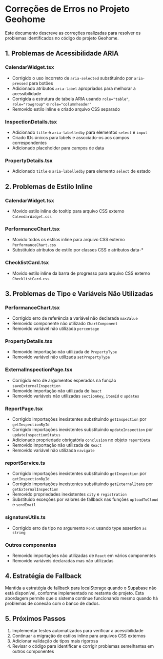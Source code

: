 # Correções de Erros no Projeto Geohome

Este documento descreve as correções realizadas para resolver os problemas identificados no código do projeto Geohome.

## 1. Problemas de Acessibilidade ARIA

### CalendarWidget.tsx
- Corrigido o uso incorreto de `aria-selected` substituindo por `aria-pressed` para botões
- Adicionado atributos `aria-label` apropriados para melhorar a acessibilidade
- Corrigida a estrutura de tabela ARIA usando `role="table"`, `role="rowgroup"` e `role="columnheader"`
- Removido estilo inline e criado arquivo CSS separado

### InspectionDetails.tsx
- Adicionado `title` e `aria-labelledby` para elementos `select` e `input`
- Criado IDs únicos para labels e associado-os aos campos correspondentes
- Adicionado placeholder para campos de data

### PropertyDetails.tsx
- Adicionado `title` e `aria-labelledby` para elemento `select` de estado

## 2. Problemas de Estilo Inline

### CalendarWidget.tsx
- Movido estilo inline do tooltip para arquivo CSS externo `CalendarWidget.css`

### PerformanceChart.tsx
- Movido todos os estilos inline para arquivo CSS externo `PerformanceChart.css`
- Substituído atributos de estilo por classes CSS e atributos data-*

### ChecklistCard.tsx
- Movido estilo inline da barra de progresso para arquivo CSS externo `ChecklistCard.css`

## 3. Problemas de Tipo e Variáveis Não Utilizadas

### PerformanceChart.tsx
- Corrigido erro de referência a variável não declarada `maxValue`
- Removido componente não utilizado `ChartComponent`
- Removido variável não utilizada `percentage`

### PropertyDetails.tsx
- Removido importação não utilizada de `PropertyType`
- Removido variável não utilizada `setPropertyType`

### ExternalInspectionPage.tsx
- Corrigido erro de argumentos esperados na função `saveExternalInspection`
- Removido importação não utilizada de `React`
- Removido variáveis não utilizadas `sectionKey`, `itemId` e `updates`

### ReportPage.tsx
- Corrigido importações inexistentes substituindo `getInspection` por `getInspectionById`
- Corrigido importações inexistentes substituindo `updateInspection` por `updateInspectionStatus`
- Adicionado propriedade obrigatória `conclusion` no objeto `reportData`
- Removido importação não utilizada de `React`
- Removido variável não utilizada `navigate`

### reportService.ts
- Corrigido importações inexistentes substituindo `getInspection` por `getInspectionById`
- Corrigido importações inexistentes substituindo `getExternalItems` por `getExternalInspection`
- Removido propriedades inexistentes `city` e `registration`
- Substituído exceções por valores de fallback nas funções `uploadToCloud` e `sendEmail`

### signatureUtils.ts
- Corrigido erro de tipo no argumento `Font` usando type assertion `as string`

### Outros componentes
- Removido importações não utilizadas de `React` em vários componentes
- Removido variáveis declaradas mas não utilizadas

## 4. Estratégia de Fallback

Mantida a estratégia de fallback para localStorage quando o Supabase não está disponível, conforme implementado no restante do projeto. Esta abordagem permite que o sistema continue funcionando mesmo quando há problemas de conexão com o banco de dados.

## 5. Próximos Passos

1. Implementar testes automatizados para verificar a acessibilidade
2. Continuar a migração de estilos inline para arquivos CSS externos
3. Adicionar validação de tipos mais rigorosa
4. Revisar o código para identificar e corrigir problemas semelhantes em outros componentes
